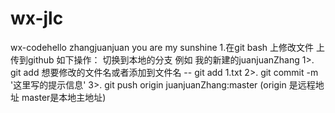 ﻿# wx-jlc
wx-codehello zhangjuanjuan you are my sunshine
1.在git bash 上修改文件 上传到github 如下操作：
  切换到本地的分支
  例如 我的新建的juanjuanZhang
 1>.  git add 想要修改的文件名或者添加到文件名 -- git add 1.txt
 2>.  git commit -m '这里写的提示信息'
 3>.  git push origin juanjuanZhang:master  (origin 是远程地址 master是本地主地址)
